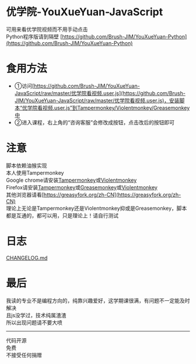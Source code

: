 # 优学院-YouXueYuan-JavaScript
可用来看优学院视频而不用手动点击  
Python程序版请到隔壁 [https://github.com/Brush-JIM/YouXueYuan-Python](https://github.com/Brush-JIM/YouXueYuan-Python)  
# 食用方法  
* ①访问[https://github.com/Brush-JIM/YouXueYuan-JavaScript/raw/master/优学院看视频.user.js](https://github.com/Brush-JIM/YouXueYuan-JavaScript/raw/master/优学院看视频.user.js)，安装脚本“优学院看视频.user.js”到Tampermonkey/Violentmonkey/Greasemonkey中  
* ②进入课程，右上角的“咨询客服”会修改成按钮，点击改后的按钮即可  

# 注意
脚本依赖油猴实现  
本人使用Tampermonkey  
Google chrome请安装[Tampermonkey](https://tampermonkey.net/)或[Violentmonkey](https://violentmonkey.github.io/)  
Firefox请安装[Tampermonkey](https://addons.mozilla.org/en-US/firefox/addon/tampermonkey/)或[Greasemonkey](https://addons.mozilla.org/en-US/firefox/addon/greasemonkey/)或[Violentmonkey](https://addons.mozilla.org/zh-CN/firefox/addon/violentmonkey/)  
其他浏览器请看[https://greasyfork.org/zh-CN](https://greasyfork.org/zh-CN)  
理论上无论是Tampermonkey还是Violentmonkey抑或是Greasemonkey，脚本都是互通的，都可以用，只是理论上！请自行测试  

# 日志
[CHANGELOG.md](https://github.com/Brush-JIM/YouXueYuan-JavaScript/blob/master/CHANGELOG.md)
  
# 最后  
我读的专业不是编程方向的，纯靠兴趣爱好，这学期课很满，有问题不一定能及时解决  
且js没学过，技术纯属渣渣  
所以出现问题请不要大喷  
  
---
代码开源  
免费  
不接受任何捐赠  
